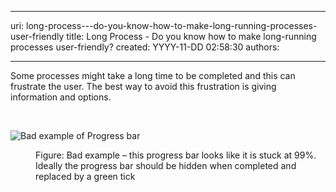 

---
uri: long-process---do-you-know-how-to-make-long-running-processes-user-friendly
title: Long Process - Do you know how to make long-running processes user-friendly?
created: YYYY-11-DD 02:58:30
authors:

---




<span class='intro'> <p>Some processes might take a long time to be completed and this can frustrate the user. The best way to avoid this frustration is giving information and options.</p> </span>

​<dl class="badImage"><dt><img alt=" Bad example of Progress bar" src="http&#58;//www.ssw.com.au/ssw/Standards/Rules/Images/ifaceLongProcess_bad.JPG" /></dt>
<dd>Figure&#58; Bad example – this progress bar looks like it is stuck at 99%. Ideally the progress bar should be hidden when completed and replaced by a green tick</dd></dl>



